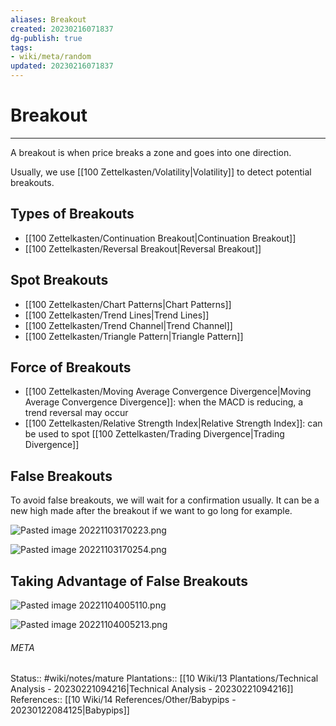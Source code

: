 ```yaml
---
aliases: Breakout
created: 20230216071837
dg-publish: true
tags:
- wiki/meta/random
updated: 20230216071837
---
```

# Breakout
---
A breakout is when price breaks a zone and goes into one direction.

Usually, we use [[100 Zettelkasten/Volatility\|Volatility]] to detect potential breakouts.

## Types of Breakouts
- [[100 Zettelkasten/Continuation Breakout\|Continuation Breakout]]
- [[100 Zettelkasten/Reversal Breakout\|Reversal Breakout]]

## Spot Breakouts
- [[100 Zettelkasten/Chart Patterns\|Chart Patterns]]
- [[100 Zettelkasten/Trend Lines\|Trend Lines]]
- [[100 Zettelkasten/Trend Channel\|Trend Channel]]
- [[100 Zettelkasten/Triangle Pattern\|Triangle Pattern]]

## Force of Breakouts
- [[100 Zettelkasten/Moving Average Convergence Divergence\|Moving Average Convergence Divergence]]: when the MACD is reducing, a trend reversal may occur
- [[100 Zettelkasten/Relative Strength Index\|Relative Strength Index]]: can be used to spot [[100 Zettelkasten/Trading Divergence\|Trading Divergence]]

## False Breakouts
To avoid false breakouts, we will wait for a confirmation usually. It can be a new high made after the breakout if we want to go long for example.

![Pasted image 20221103170223.png](/img/user/90%20Meta/Attachments/Pasted/Pasted%20image%2020221103170223.png)

![Pasted image 20221103170254.png](/img/user/90%20Meta/Attachments/Pasted/Pasted%20image%2020221103170254.png)

## Taking Advantage of False Breakouts
![Pasted image 20221104005110.png](/img/user/90%20Meta/Attachments/Pasted/Pasted%20image%2020221104005110.png)

![Pasted image 20221104005213.png](/img/user/90%20Meta/Attachments/Pasted/Pasted%20image%2020221104005213.png)



###### META
Status:: #wiki/notes/mature 
Plantations:: [[10 Wiki/13 Plantations/Technical Analysis - 20230221094216\|Technical Analysis - 20230221094216]]
References:: [[10 Wiki/14 References/Other/Babypips - 20230122084125\|Babypips]]
